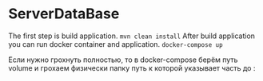 # ServerDataBase
The first step is build application.
`mvn clean install`
After build application you can run docker container and application.
`docker-compose up`

Если нужно грохнуть полностью, то в docker-compose берём путь volume и грохаем физически папку путь к которой указывает часть до :
